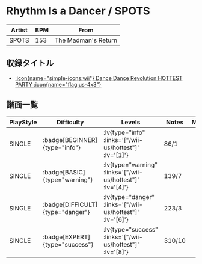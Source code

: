 # Rhythm Is a Dancer / SPOTS

|Artist|BPM|From|
|------|---|----|
|SPOTS|153|The Madman's Return|

## 収録タイトル

- [ :icon{name="simple-icons:wii"} Dance Dance Revolution HOTTEST PARTY :icon{name="flag:us-4x3"} ](/wii-us/hottest)

## 譜面一覧

|PlayStyle|Difficulty|Levels|Notes|Movie|
|---------|----------|------|-----|-----|
|SINGLE| :badge[BEGINNER]{type="info"} | :lv{type="info" :links='["/wii-us/hottest"]' :lv='[1]'} |86/1||
|SINGLE| :badge[BASIC]{type="warning"} | :lv{type="warning" :links='["/wii-us/hottest"]' :lv='[4]'} |139/7||
|SINGLE| :badge[DIFFICULT]{type="danger"} | :lv{type="danger" :links='["/wii-us/hottest"]' :lv='[6]'} |223/3||
|SINGLE| :badge[EXPERT]{type="success"} | :lv{type="success" :links='["/wii-us/hottest"]' :lv='[8]'} |310/10||
